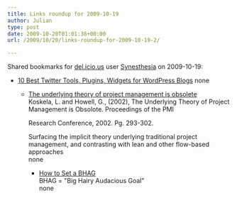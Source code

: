 ```yaml
---
title: Links roundup for 2009-10-19
author: Julian
type: post
date: 2009-10-20T01:01:38+00:00
url: /2009/10/20/links-roundup-for-2009-10-19-2/

---
```

Shared bookmarks for [del.icio.us][1] user [Synesthesia][2] on 2009-10-19:

  * [10 Best Twitter Tools, Plugins, Widgets for WordPress Blogs][3] 
    none</li> 
    
      * [The underlying theory of project management is obsolete][4]  
        Koskela, L. and Howell, G., (2002), The Underlying Theory of Project Management is Obsolote. Proceedings of the PMI
  
        Research Conference, 2002. Pg. 293-302.</p> 
        Surfacing the implicit theory underlying traditional project management, and contrasting with lean and other flow-based approaches  
        none</li> 
        
          * [How to Set a BHAG][5]  
            BHAG = "Big Hairy Audacious Goal"  
            none</ul>

 [1]: https://del.icio.us/
 [2]: https://del.icio.us/synesthesia
 [3]: https://www.quickonlinetips.com/archives/2007/04/10-best-twitter-tools-for-wordpress-blogs
 [4]: https://www.leanconstruction.org/pdf/ObsoleteTheory.pdf
 [5]: https://www.openforum.com/idea-hub/topics/the-world/article/how-to-set-a-bhag-matthew-e-may